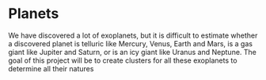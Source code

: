 # Planets
We have discovered a lot of exoplanets, but it is difficult to estimate whether a discovered planet is telluric like Mercury, Venus, Earth and Mars, is a gas giant like Jupiter and Saturn, or is an icy giant like Uranus and Neptune. The goal of this project will be to create clusters for all these exoplanets to determine all their natures
